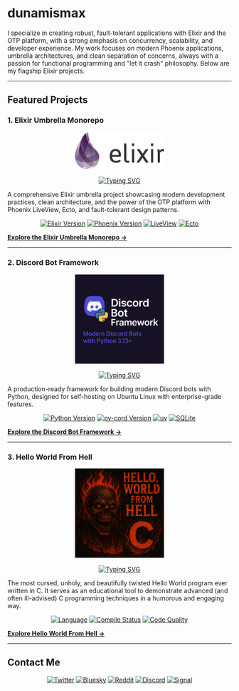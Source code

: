 # dunamismax

I specialize in creating robust, fault-tolerant applications with Elixir and the OTP platform, with a strong emphasis on concurrency, scalability, and developer experience. My work focuses on modern Phoenix applications, umbrella architectures, and clean separation of concerns, always with a passion for functional programming and "let it crash" philosophy. Below are my flagship Elixir projects.

---

## Featured Projects

### 1. Elixir Umbrella Monorepo

<p align="center">
  <img src="https://github.com/elixir-lang/elixir-lang.github.com/raw/main/images/logo/logo.png" alt="Elixir Umbrella Logo" width="200" />
</p>

<p align="center">
  <a href="https://github.com/dunamismax/elixir">
    <img src="https://readme-typing-svg.demolab.com/?font=Inter&weight=600&size=28&pause=1000&color=663399&center=true&vCenter=true&width=1200&height=90&lines=Modern+Elixir+Umbrella+Architecture+with+Phoenix;Phoenix+LiveView+1.1.2+%2B+Ecto+3.13.2+SQLite;Interactive+Text+Adventure+Game+with+OTP;CLI+File+Processing+Tool+with+Shared+Logic;Clean+Separation+of+Concerns+%26+Domain+Logic;Comprehensive+CI%2FCD+with+GitHub+Actions;Code+Quality+with+Credo%2C+Dialyzer%2C+Sobelow;Fault-Tolerant+GenServer+%26+Supervision+Trees;Real-Time+Web+with+LiveView+Components;Production-Ready+Mix+Tasks+%26+Development+Setup;Open+Source+Apache+2.0+Licensed+Framework" alt="Typing SVG" />
  </a>
</p>

A comprehensive Elixir umbrella project showcasing modern development practices, clean architecture, and the power of the OTP platform with Phoenix LiveView, Ecto, and fault-tolerant design patterns.

<p align="center">
  <a href="https://elixir-lang.org/"><img src="https://img.shields.io/badge/Elixir-1.18.4+-663399.svg?logo=elixir&logoColor=white&style=for-the-badge" alt="Elixir Version"></a>
  <a href="https://phoenixframework.org/"><img src="https://img.shields.io/badge/Phoenix-1.7.21+-663399.svg?logo=phoenix-framework&logoColor=white&style=for-the-badge" alt="Phoenix Version"></a>
  <a href="https://hexdocs.pm/phoenix_live_view/"><img src="https://img.shields.io/badge/LiveView-1.1.2+-663399.svg?style=for-the-badge&logoColor=white" alt="LiveView"></a>
  <a href="https://hexdocs.pm/ecto/"><img src="https://img.shields.io/badge/Ecto-3.13.2+-663399.svg?style=for-the-badge&logoColor=white" alt="Ecto"></a>
</p>

[**Explore the Elixir Umbrella Monorepo →**](https://github.com/dunamismax/elixir)

---

### 2. Discord Bot Framework

<p align="center">
  <img src="https://github.com/dunamismax/images/blob/main/discord-bot-framework/discord-bot-framework.png" alt="Discord Bot Framework Logo" width="200" />
</p>

<p align="center">
  <a href="https://github.com/dunamismax/discord-bot-framework">
    <img src="https://readme-typing-svg.demolab.com/?font=Inter&weight=600&size=28&pause=1000&color=5865F2&center=true&vCenter=true&width=1200&height=90&lines=Modern+Discord+Bots+with+Python+3.13%2B;Self-Hosted+on+Ubuntu+%2B+WSL+Support;High-Performance+py-cord+%2B+SQLite+Database;Unhinged+Clippy+Bot+with+Chaotic+Responses;Music+Bot+with+YouTube+%26+Playlist+Support;Advanced+Error+Handling+%26+Logging;Caddy+Reverse+Proxy+Integration;Database+Persistence+%26+Command+Analytics;Slash+Commands+%26+Modern+Discord+Features;Complete+Help+System+%26+User+Experience;Lightning+Fast+uv+Package+Management;Open+Source+MIT+Licensed+Framework" alt="Typing SVG" />
  </a>
</p>

A production-ready framework for building modern Discord bots with Python, designed for self-hosting on Ubuntu Linux with enterprise-grade features.

<p align="center">
  <a href="https://python.org/"><img src="https://img.shields.io/badge/Python-3.13+-5865F2.svg?logo=python&logoColor=white&style=for-the-badge" alt="Python Version"></a>
  <a href="https://docs.pycord.dev/"><img src="https://img.shields.io/badge/py--cord-2.6.1+-5865F2.svg?logo=discord&logoColor=white&style=for-the-badge" alt="py-cord Version"></a>
  <a href="https://docs.astral.sh/uv/"><img src="https://img.shields.io/badge/uv-Package_Manager-5865F2.svg?style=for-the-badge&logoColor=white" alt="uv"></a>
  <a href="https://sqlite.org/"><img src="https://img.shields.io/badge/SQLite-3.x-5865F2.svg?logo=sqlite&logoColor=white&style=for-the-badge" alt="SQLite"></a>
</p>

[**Explore the Discord Bot Framework →**](https://github.com/dunamismax/discord-bot-framework)

---

### 3. Hello World From Hell

<p align="center">
  <img src="https://github.com/dunamismax/images/blob/main/c/hello-world-from-hell.png" alt="Hello World From Hell Logo" width="200" />
</p>

<p align="center">
  <a href="https://github.com/dunamismax/hello-world-from-hell">
    <img src="https://readme-typing-svg.demolab.com/?font=Inter&weight=600&size=28&pause=1000&color=FF0000&center=true&vCenter=true&width=1200&height=90&lines=The+most+cursed+Hello+World+in+C;Trigraphs%2C+Macros%2C+and+Demonic+Invocations;11+Circles+of+Hell+for+Terminal+Torture;Advanced+C%2C+SIMD%2C+and+Parallel+Dimensions;A+Beautifully+Twisted+Educational+Tool" alt="Typing SVG" />
  </a>
</p>

The most cursed, unholy, and beautifully twisted Hello World program ever written in C. It serves as an educational tool to demonstrate advanced (and often ill-advised) C programming techniques in a humorous and engaging way.

<p align="center">
  <a href="#"><img src="https://img.shields.io/badge/Language-C17-red.svg?style=for-the-badge&logo=c&logoColor=white" alt="Language"></a>
  <a href="#"><img src="https://img.shields.io/badge/Compile-Cursed-red.svg?style=for-the-badge&logoColor=white" alt="Compile Status"></a>
  <a href="#"><img src="https://img.shields.io/badge/Quality-Eldritch_Horror-black.svg?style=for-the-badge&logoColor=white" alt="Code Quality"></a>
</p>

[**Explore Hello World From Hell →**](https://github.com/dunamismax/hello-world-from-hell)

---

## Contact Me

<p align="center">
  <a href="https://twitter.com/dunamismax" target="_blank"><img src="https://img.shields.io/badge/Twitter-5865F2.svg?&style=for-the-badge&logo=twitter&logoColor=white" alt="Twitter"></a>
  <a href="https://bsky.app/profile/dunamismax.bsky.social" target="_blank"><img src="https://img.shields.io/badge/Bluesky-5865F2?style=for-the-badge&logo=bluesky&logoColor=white" alt="Bluesky"></a>
  <a href="https://reddit.com/user/dunamismax" target="_blank"><img src="https://img.shields.io/badge/Reddit-5865F2.svg?&style=for-the-badge&logo=reddit&logoColor=white" alt="Reddit"></a>
  <a href="https://discord.com/users/dunamismax" target="_blank"><img src="https://img.shields.io/badge/Discord-5865F2.svg?style=for-the-badge&logo=discord&logoColor=white" alt="Discord"></a>
  <a href="https://signal.me/#p/+dunamismax.66" target="_blank"><img src="https://img.shields.io/badge/Signal-5865F2.svg?style=for-the-badge&logo=signal&logoColor=white" alt="Signal"></a>
</p>
